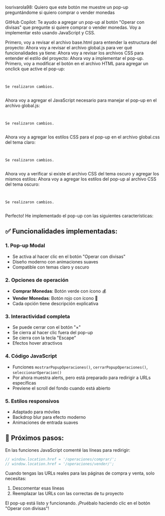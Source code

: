 losrivarola98: Quiero que este botón me muestre un pop-up preguntándome si quiero comprar o vender monedas

GitHub Copilot: Te ayudo a agregar un pop-up al botón "Operar con divisas" que pregunte si quiere comprar o vender monedas. Voy a implementar esto usando JavaScript y CSS.

Primero, voy a revisar el archivo base.html para entender la estructura del proyecto: Ahora voy a revisar el archivo global.js para ver qué funcionalidades ya tiene: Ahora voy a revisar los archivos CSS para entender el estilo del proyecto: Ahora voy a implementar el pop-up. Primero, voy a modificar el botón en el archivo HTML para agregar un onclick que active el pop-up: 
```


Se realizaron cambios.


```
Ahora voy a agregar el JavaScript necesario para manejar el pop-up en el archivo global.js: 
```


Se realizaron cambios.


```
Ahora voy a agregar los estilos CSS para el pop-up en el archivo global.css del tema claro: 
```


Se realizaron cambios.


```
Ahora voy a verificar si existe el archivo CSS del tema oscuro y agregar los mismos estilos: Ahora voy a agregar los estilos del pop-up al archivo CSS del tema oscuro: 
```


Se realizaron cambios.


```
Perfecto! He implementado el pop-up con las siguientes características:

## ✅ Funcionalidades implementadas:

### **1. Pop-up Modal**
- Se activa al hacer clic en el botón "Operar con divisas"
- Diseño moderno con animaciones suaves
- Compatible con temas claro y oscuro

### **2. Opciones de operación**
- **Comprar Monedas**: Botón verde con ícono 💰
- **Vender Monedas**: Botón rojo con ícono 💸
- Cada opción tiene descripción explicativa

### **3. Interactividad completa**
- Se puede cerrar con el botón "×"
- Se cierra al hacer clic fuera del pop-up
- Se cierra con la tecla "Escape"
- Efectos hover atractivos

### **4. Código JavaScript**
- Funciones `mostrarPopupOperaciones()`, `cerrarPopupOperaciones()`, `seleccionarOperacion()`
- Por ahora muestra alerts, pero está preparado para redirigir a URLs específicas
- Previene el scroll del fondo cuando está abierto

### **5. Estilos responsivos**
- Adaptado para móviles
- Backdrop blur para efecto moderno
- Animaciones de entrada suaves

## 🔧 Próximos pasos:

En las funciones JavaScript comenté las líneas para redirigir:
```javascript
// window.location.href = '/operaciones/comprar/';
// window.location.href = '/operaciones/vender/';
```

Cuando tengas las URLs reales para las páginas de compra y venta, solo necesitas:
1. Descomentar esas líneas
2. Reemplazar las URLs con las correctas de tu proyecto

El pop-up está listo y funcionando. ¡Pruébalo haciendo clic en el botón "Operar con divisas"!